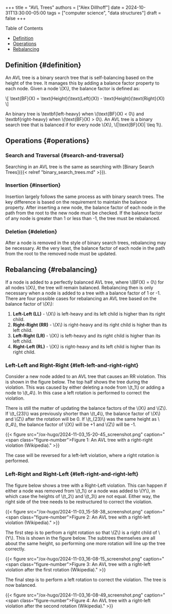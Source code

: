 +++
title = "AVL Trees"
authors = ["Alex Dillhoff"]
date = 2024-10-31T13:30:00-05:00
tags = ["computer science", "data structures"]
draft = false
+++

<div class="ox-hugo-toc toc">

<div class="heading">Table of Contents</div>

- [Definition](#definition)
- [Operations](#operations)
- [Rebalancing](#rebalancing)

</div>
<!--endtoc-->



## Definition {#definition}

An AVL tree is a binary search tree that is self-balancing based on the height of the tree. It manages this by adding a balance factor property to each node. Given a node \\(X\\), the balance factor is defined as:

\\[
\text{BF}(X) = \text{Height}(\text{Left}(X)) - \text{Height}(\text{Right}(X))
\\]

An binary tree is \textbf{left-heavy} when \\(\text{BF}(X) < 0\\) and \textbf{right-heavy} when \\(\text{BF}(X) > 0\\). An AVL tree is a binary search tree that is balanced if for every node \\(X\\), \\(|\text{BF}(X)| \leq 1\\).


## Operations {#operations}


### Search and Traversal {#search-and-traversal}

Searching in an AVL tree is the same as searching with [Binary Search Trees]({{< relref "binary_search_trees.md" >}}).


### Insertion {#insertion}

Insertion largely follows the same process as with binary search trees. The key difference is based on the requirement to maintain the balance property. After inserting a new node, the balance factor of each node in the path from the root to the new node must be checked. If the balance factor of any node is greater than 1 or less than -1, the tree must be rebalanced.


### Deletion {#deletion}

After a node is removed in the style of binary search trees, rebalancing may be necessary. At the very least, the balance factor of each node in the path from the root to the removed node must be updated.


## Rebalancing {#rebalancing}

If a node is added to a perfectly balanced AVL tree, where \\(BF(X) = 0\\) for all nodes \\(X\\), the tree will remain balanced. Rebalancing then is only necessary when a node is added to a tree with a balance factor of 1 or -1. There are four possible cases for rebalancing an AVL tree based on the balance factor of \\(X\\):

1.  **Left-Left (LL)** - \\(X\\) is left-heavy and its left child is higher than its right child.
2.  **Right-Right (RR)** - \\(X\\) is right-heavy and its right child is higher than its left child.
3.  **Left-Right (LR)** - \\(X\\) is left-heavy and its right child is higher than its left child.
4.  **Right-Left (RL)** - \\(X\\) is right-heavy and its left child is higher than its right child.


### Left-Left and Right-Right {#left-left-and-right-right}

Consider a new node added to an AVL tree that causes an RR violation. This is shown in the figure below. The top half shows the tree during the violation. This was caused by either deleting a node from \\(t\_1\\) or adding a node to \\(t\_4\\). In this case a left rotation is performed to correct the violation.

There is still the matter of updating the balance factors of the \\(X\\) and \\(Z\\). If \\(t\_{23}\\) was previously shorter than \\(t\_4\\), the balance factor of \\(X\\) and \\(Z\\) after the rotation will be 0. If \\(t\_{23}\\) was the same height as \\(t\_4\\), the balance factor of \\(X\\) will be +1 and \\(Z\\) will be -1.

{{< figure src="/ox-hugo/2024-11-03_15-20-45_screenshot.png" caption="<span class=\"figure-number\">Figure 1: </span>An AVL tree with a right-right violation (Wikipedia)." >}}

The case will be reversed for a left-left violation, where a right rotation is performed.


### Left-Right and Right-Left {#left-right-and-right-left}

The figure below shows a tree with a Right-Left violation. This can happen if either a node was removed from \\(t\_1\\) or a node was added to \\(Y\\), in which case the heights of \\(t\_2\\) and \\(t\_3\\) are not equal. Either way, the right side of the tree needs to be restructured to correct the violation.

{{< figure src="/ox-hugo/2024-11-03_15-58-38_screenshot.png" caption="<span class=\"figure-number\">Figure 2: </span>An AVL tree with a right-left violation (Wikipedia)." >}}

The first step is to perfrom a right rotation so that \\(Z\\) is a right child of \\(Y\\). This is shown in the figure below. The subtrees themselves are all about the same height, so performing one more rotation will line up the tree correctly.

{{< figure src="/ox-hugo/2024-11-03_16-08-15_screenshot.png" caption="<span class=\"figure-number\">Figure 3: </span>An AVL tree with a right-left violation after the first rotation (Wikipedia)." >}}

The final step is to perform a left rotation to correct the violation. The tree is now balanced.

{{< figure src="/ox-hugo/2024-11-03_16-08-49_screenshot.png" caption="<span class=\"figure-number\">Figure 4: </span>An AVL tree with a right-left violation after the second rotation (Wikipedia)." >}}
